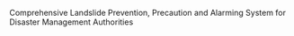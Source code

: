 Comprehensive Landslide Prevention, Precaution and Alarming System for Disaster Management Authorities
